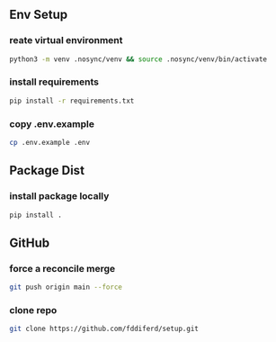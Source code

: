 ## Env Setup

### reate virtual environment
```bash
python3 -m venv .nosync/venv && source .nosync/venv/bin/activate
```

### install requirements
```bash
pip install -r requirements.txt
```

### copy .env.example
```bash
cp .env.example .env
```

## Package Dist
### install package locally
```bash
pip install .
```

## GitHub
### force a reconcile merge
```bash
git push origin main --force
```
### clone repo
```bash
git clone https://github.com/fddiferd/setup.git
```
